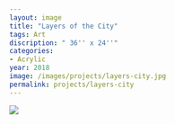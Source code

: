 ```yaml
---
layout: image
title: "Layers of the City"
tags: Art
discription: " 36'' x 24''"
categories:
- Acrylic
year: 2018
image: /images/projects/layers-city.jpg
permalink: projects/layers-city
---
```


<img src="/images/projects/layers-city.jpg">
